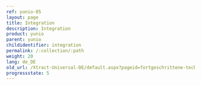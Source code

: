 ```yaml
---
ref: yunio-05
layout: page
title: Integration
description: Integration
product: yunio
parent: yunio
childidentifier: integration
permalink: /:collection/:path
weight: 20
lang: de_DE
old_url: /Xtract-Universal-DE/default.aspx?pageid=fortgeschrittene-techniken
progressstate: 5
---
```


